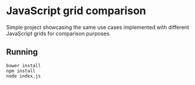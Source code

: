# JavaScript grid comparison

Simple project showcasing the same use cases implemented with different JavaScript grids for comparison purposes.

## Running

```
bower install
npm install
node index.js
```